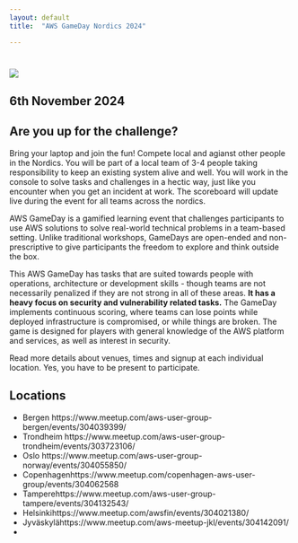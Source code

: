 ```yaml
---
layout: default
title:  "AWS GameDay Nordics 2024"

---
```


<div class="jumbotron communityday">
  <div class="container text-center">
    <h1><img src="/content/img/gameday2024.webp" id="gamday-image" /></h1>
    <h2 class="display-5 mt-4">6th November 2024</h2>
  </div>
</div>

<div class="container">
<h2>Are you up for the challenge?</h2>
<P>
Bring your laptop and join the fun! Compete local and agianst other people in the Nordics. You will be part of a local team of 3-4 people taking responsibility to keep an existing system alive and well. You will work in the console to solve tasks and challenges in a hectic way, just like you encounter when you get an incident at work. The scoreboard will update live during the event for all teams across the nordics. 
</P>
<P>
AWS GameDay is a gamified learning event that challenges participants to use AWS solutions to solve real-world technical problems in a team-based setting. Unlike traditional workshops, GameDays are open-ended and non-prescriptive to give participants the freedom to explore and think outside the box.
</P>
<P>
This AWS GameDay has tasks that are suited towards people with operations, architecture or development skills - though teams are not necessarily penalized if they are not strong in all of these areas. <B>It has a heavy focus on security and vulnerability related tasks.</B> The GameDay implements continuous scoring, where teams can lose points while deployed infrastructure is compromised, or while things are broken. The game is designed for players with general knowledge of the AWS platform and services, as well as interest in security.
</P>
<P>
Read more details about venues, times and signup at each individual location. Yes, you have to be present to participate. 
</P>

<h2 class="mt-5">Locations</h2>
<ul>
<li>Bergen <HREF A="https://www.meetup.com/aws-user-group-bergen/events/304039399/">https://www.meetup.com/aws-user-group-bergen/events/304039399/</A>

<li>Trondheim <HREF A="https://www.meetup.com/aws-user-group-trondheim/events/303723106/">https://www.meetup.com/aws-user-group-trondheim/events/303723106/
</A>
<li>Oslo <HREF A="https://www.meetup.com/aws-user-group-norway/events/304055850/
">https://www.meetup.com/aws-user-group-norway/events/304055850/
</A>
<li>Copenhagen<HREF A="https://www.meetup.com/copenhagen-aws-user-group/events/30406256">https://www.meetup.com/copenhagen-aws-user-group/events/304062568
</A>
<li>Tampere<HREF A="https://www.meetup.com/aws-user-group-tampere/events/304132543/
">https://www.meetup.com/aws-user-group-tampere/events/304132543/
</A>
<li>Helsinki<HREF A="https://www.meetup.com/awsfin/events/304021380">https://www.meetup.com/awsfin/events/304021380/
</A>
<li>Jyväskylä<HREF A="https://www.meetup.com/aws-meetup-jkl/events/304142091/">https://www.meetup.com/aws-meetup-jkl/events/304142091/
</A>
</li>
<li>
</ul>

